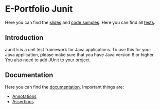 # E-Portfolio Junit

Here you can find the [slides](https://github.com/Krissi005/ePortfolioJunit/blob/master/JUnit.pdf) and [code samples](https://github.com/Krissi005/ePortfolioJunit/tree/master/src/main/java). Here you can find all [tests](https://github.com/Krissi005/ePortfolioJunit/tree/master/src/test/java).

## Introduction
Junit 5 is a unit test framework for Java applications. To use this for your Java application, please make sure that you have Java version 8 or higher. You also need to add JUnit to your project.

## Documentation
Here you can find the [documentation](https://junit.org/junit5/docs/current/user-guide/#overview).
Important things are:
- [Annotations](https://junit.org/junit5/docs/current/user-guide/#writing-tests-annotations)
- [Assertions](https://junit.org/junit5/docs/current/user-guide/#writing-tests-assertions)
